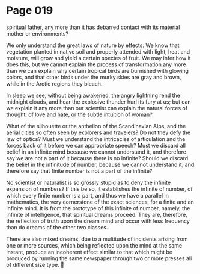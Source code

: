 # Page 019
spiritual father, any more than it has debarred contact with its
material mother or environments?


We only understand the great laws of nature by effects.
We know that vegetation planted in native soil and properly attended
with light, heat and moisture, will grow and yield a certain
species of fruit. We may infer how it does this, but we cannot
explain the process of transformation any more than we can explain
why certain tropical birds are burnished with glowing colors,
and that other birds under the murky skies are gray and brown,
while in the Arctic regions they bleach.


In sleep we see, without being awakened, the angry lightning rend
the midnight clouds, and hear the explosive thunder hurl its fury at us;
but can we explain it any more than our scientist can explain the natural
forces of thought, of love and hate, or the subtle intuition of woman?


What of the silhouette or the anthelion of the Scandinavian Alps,
and the aerial cities so often seen by explorers and travelers?
Do not they defy the law of optics? Must we understand the intricacies
of articulation and the forces back of it before we can appropriate speech?
Must we discard all belief in an infinite mind because we cannot
understand it, and therefore say we are not a part of it because there
is no Infinite? Should we discard the belief in the infinitude of number,
because we cannot understand it, and therefore say that finite number
is not a part of the infinite?


No scientist or naturalist is so grossly stupid as to deny
the infinite expansion of numbers? If this be so, it establishes
the infinite of number, of which every finite number is a part,
and thus we have a parallel in mathematics, the very cornerstone
of the exact sciences, for a finite and an infinite mind.
It is from the prototype of this infinite of number, namely,
the infinite of intelligence, that spiritual dreams proceed.
They are, therefore, the reflection of truth upon the dream mind
and occur with less frequency than do dreams of the other two classes.


There are also mixed dreams, due to a multitude of incidents
arising from one or more sources, which being reflected upon
the mind at the same instant, produce an incoherent effect similar
to that which might be produced by running the same newspaper
through two or more presses all of different size type.

